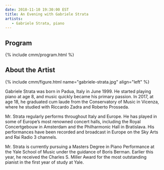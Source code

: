 ```yaml
---
date: 2018-11-10 19:30:00 EST
title: An Evening with Gabriele Strata
artists: 
   - Gabriele Strata, piano
---
```


## Program

{% include cmm/program.html %}

## About the Artist

{% include cmm/figure.html name="gabriele-strata.jpg" align="left" %}

Gabriele Strata was born in Padua, Italy in June 1999. He started playing piano at age 8,
and music quickly became his primary passion. In 2017, at age 18, he graduated cum laude
from the Conservatory of Music in Vicenza, where he studied with Riccardo Zadra and Roberto
Prosseda.

Mr. Strata regularly performs throughout Italy and Europe. He has played in some of Europe’s
most renowned concert halls, including the Royal Concertgebouw in Amsterdam and the
Philharmonic Hall in Bratislava. His performances have been recorded and broadcast in Europe
on the Sky Arts and Rai Radio 3 channels.

Mr. Strata is currently pursuing a Masters Degree in Piano Performance at the Yale School of
Music under the guidance of Boris Berman. Earlier this year, he received the Charles S.
Miller Award for the most outstanding pianist in the first year of study at Yale.
